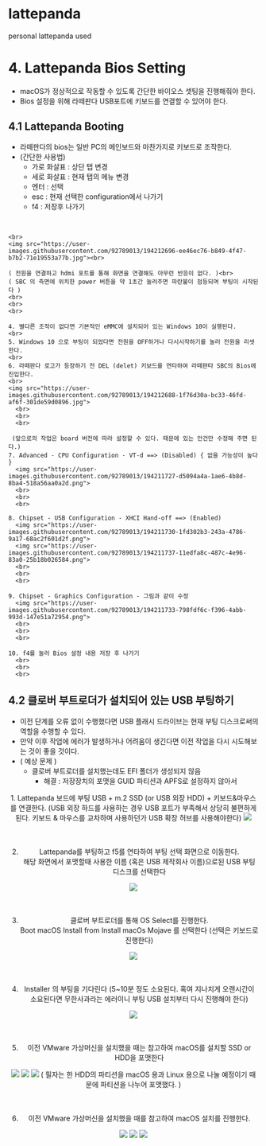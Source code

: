 # lattepanda
personal lattepanda used

# 4. Lattepanda Bios Setting
- macOS가 정상적으로 작동할 수 있도록 간단한 바이오스 셋팅을 진행해줘야 한다.
- Bios 설정을 위해 라떼판다 USB포트에 키보드를 연결할 수 있어야 한다.

## 4.1 Lattepanda Booting 
- 라떼판다의 bios는 일반 PC의 메인보드와 마찬가지로 키보드로 조작한다.
- (간단한 사용법)
  - 가로 화살표 : 상단 탭 변경
  - 세로 화살표 : 현재 탭의 메뉴 변경
  - 엔터 : 선택
  - esc : 현재 선택한 configuration에서 나가기
  - f4 : 저장후 나가기 
<br>


    <br>
    <img src="https://user-images.githubusercontent.com/92789013/194212696-ee46ec76-b849-4f47-b7b2-71e19553a77b.jpg"><br>
  
    ( 전원을 연결하고 hdmi 포트를 통해 화면을 연결해도 아무런 반응이 없다. )<br>
    ( SBC 의 측면에 위치한 power 버튼을 약 1초간 눌러주면 파란불이 점등되며 부팅이 시작된다 )
    <br>
    <br>
    <br>  

    4. 별다른 조작이 없다면 기본적인 eMMC에 설치되어 있는 Windows 10이 실행된다.
    <br>
    5. Windows 10 으로 부팅이 되었다면 전원을 OFF하거나 다시시작하기를 눌러 전원을 리셋한다.
    <br>
    6. 라떼판다 로고가 등장하기 전 DEL (delet) 키보드를 연타하여 라떼판타 SBC의 Bios에 진입한다.
    <br>
    <img src="https://user-images.githubusercontent.com/92789013/194212688-1f76d30a-bc33-46fd-af6f-301de59d0896.jpg">
      <br>
      <br>
      <br>

     (앞으로의 작업은 board 버전에 따라 설정할 수 있다. 때문에 있는 안건만 수정해 주면 된다.)
    7. Advanced - CPU Configuration - VT-d ==> (Disabled) { 없을 가능성이 높다 }
      <img src="https://user-images.githubusercontent.com/92789013/194211727-d5094a4a-1ae6-4b8d-8ba4-518a56aa0a2d.png">
      <br>
      <br>
      <br>
      
    8. Chipset - USB Configuration - XHCI Hand-off ==> (Enabled)
      <img src="https://user-images.githubusercontent.com/92789013/194211730-1fd302b3-243a-4786-9a17-68ac2f601d2f.png">
      <img src="https://user-images.githubusercontent.com/92789013/194211737-11edfa8c-487c-4e96-83a0-25b18b026584.png">
      <br>
      <br>
      <br>
      
    9. Chipset - Graphics Configuration - 그림과 같이 수정
      <img src="https://user-images.githubusercontent.com/92789013/194211733-798fdf6c-f396-4abb-993d-147e51a72954.png">
      <br>
      <br>
      <br>
      
    10. f4를 눌러 Bios 설정 내용 저장 후 나가기
      <br>
      <br>
      <br>
      
 </div>
      
      
## 4.2 클로버 부트로더가 설치되어 있는 USB 부팅하기
- 이전 단계를 오류 없이 수행했다면 USB 플래시 드라이브는 현재 부팅 디스크로써의 역할을 수행할 수 있다.
- 만약 이후 작업에 에러가 발생하거나 어려움이 생긴다면 이전 작업을 다시 시도해보는 것이 좋을 것이다.
- ( 예상 문제 )
  - 클로버 부트로더를 설치했는데도 EFI 폴더가 생성되지 않음
    - 해결 : 저장장치의 포맷을 GUID 파티션과 APFS로 설정하지 않아서


<div align="center">
  1. Lattepanda 보드에 부팅 USB + m.2 SSD (or USB 외장 HDD) + 키보드&마우스를 연결한다.
  (USB 외장 하드를 사용하는 경우 USB 포트가 부족해서 상당히 불편하게 된다. 키보드 & 마우스를 교차하며 사용하던가 USB 확장 허브를 사용해야한다)
  <img src="https://user-images.githubusercontent.com/92789013/194230956-5d2817bf-814d-45d4-8cde-fc1f15c93433.jpg">
  <br>
  <br>
  <br>
  
  2. Lattepanda를 부팅하고 f5를 연타하여 부팅 선택 화면으로 이동한다.<br>
  해당 화면에서 포맷할때 사용한 이름 (혹은 USB 제작회사 이름)으로된 USB 부팅 디스크를 선택한다
  <img src="https://user-images.githubusercontent.com/92789013/194211738-07952597-649d-4c8b-9ac3-765341c4aa30.png">
  <br>
  <br>
  <br>
  
  3. 클로버 부트로더를 통해 OS Select를 진행한다.<br>
  Boot macOS Install from Install macOs Mojave 를 선택한다 (선택은 키보드로 진행한다)
  <img src="https://user-images.githubusercontent.com/92789013/194211739-c273ac91-1df8-4fc4-9385-3dfed4bc531f.png">
  <br>
  <br>
  <br>
  
  4. Installer 의 부팅을 기다린다 (5~10분 정도 소요된다. 혹여 지나치게 오랜시간이 소요된다면 무한사과라는 에러이니 부팅 USB 설치부터 다시 진행해야 한다)
  <img src="https://user-images.githubusercontent.com/92789013/194211741-85d5f0a4-1c42-4fbe-b7f8-74a3b37305ca.png">
  <br>
  <br>
  <br>
  
  5. 이전 VMware 가상머신을 설치했을 때는 참고하여 macOS를 설치할 SSD or HDD을 포맷한다
  <img src="https://user-images.githubusercontent.com/92789013/194212653-69093097-c4b5-4473-9fe0-20da9e87a448.jpg">
  <img src="https://user-images.githubusercontent.com/92789013/194212655-7ad71ea6-890a-472d-87fc-6a8032ec4e63.jpg">
  <img src="https://user-images.githubusercontent.com/92789013/194212660-6faa4986-8ce1-42b4-8da8-67fc3ea1bcd1.jpg">
  ( 필자는 한 HDD의 파티션을 macOS 용과 Linux 용으로 나눌 예정이기 때문에 파티션을 나누어 포맷했다. )
  <br>
  <br>
  <br>
  
  6. 이전 VMware 가상머신을 설치했을 때를 참고하여 macOS 설치를 진행한다.
  
  <img src="https://user-images.githubusercontent.com/92789013/194212657-60d51e7b-b4d8-4b5e-822f-67d4e5770ae2.jpg">
  <img src="https://user-images.githubusercontent.com/92789013/194212666-1d7a922e-df6e-46d9-81bc-509e9f9326ee.jpg">
  <img src="https://user-images.githubusercontent.com/92789013/194212659-b36b6d9b-072f-4bae-971d-44ca28de7348.jpg">
  
  
  

